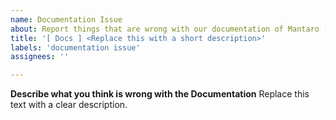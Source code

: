 ```yaml
---
name: Documentation Issue
about: Report things that are wrong with our documentation of Mantaro (this can be spelling mistakes, features that don't exist but are documented etc.)
title: '[ Docs ] <Replace this with a short description>'
labels: 'documentation issue'
assignees: ''

---
```


**Describe what you think is wrong with the Documentation**
Replace this text with a clear description.
